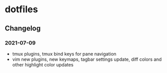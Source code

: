 # dotfiles

## Changelog

### 2021-07-09
- tmux plugins, tmux bind keys for pane navigation
- vim new plugins, new keymaps, tagbar settings update, diff colors and other highlight color updates